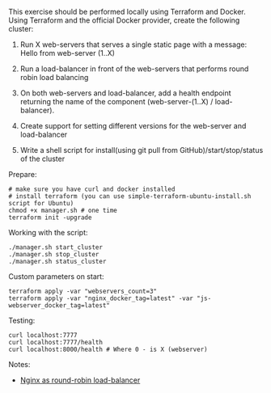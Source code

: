 This exercise should be performed locally using Terraform and Docker. Using Terraform and the official Docker provider, create the following cluster:

1. Run X web-servers that serves a single static page with a message: Hello from web-server (1..X)

2. Run a load-balancer in front of the web-servers that performs round robin load balancing

3. On both web-servers and load-balancer, add a health endpoint returning the name of the component (web-server-(1..X) / load-balancer).

4. Create support for setting different versions for the web-server and load-balancer

5. Write a shell script for install(using git pull from GitHub)/start/stop/status of the cluster


Prepare:
```
# make sure you have curl and docker installed
# install terraform (you can use simple-terraform-ubuntu-install.sh script for Ubuntu)
chmod +x manager.sh # one time
terraform init -upgrade
```

Working with the script:
```
./manager.sh start_cluster
./manager.sh stop_cluster
./manager.sh status_cluster
```

Custom parameters on start:
```
terraform apply -var "webservers_count=3"
terraform apply -var "nginx_docker_tag=latest" -var "js-webserver_docker_tag=latest"
```

Testing:
```
curl localhost:7777
curl localhost:7777/health
curl localhost:8000/health # Where 0 - is X (webserver)
```


Notes:
- [Nginx as round-robin load-balancer](http://nginx.org/en/docs/http/load_balancing.html#:~:text=When%20the%20load%20balancing%20method,balancing%20to%20distribute%20the%20requests.)
